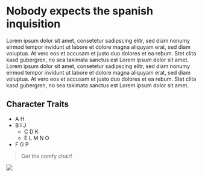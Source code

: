 # Nobody expects the spanish inquisition

Lorem ipsum dolor sit amet, consetetur sadipscing elitr, sed diam nonumy eirmod tempor invidunt ut labore et dolore magna aliquyam erat, sed diam voluptua. At vero eos et accusam et justo duo dolores et ea rebum. Stet clita kasd gubergren, no sea takimata sanctus est Lorem ipsum dolor sit amet. Lorem ipsum dolor sit amet, consetetur sadipscing elitr, sed diam nonumy eirmod tempor invidunt ut labore et dolore magna aliquyam erat, sed diam voluptua. At vero eos et accusam et justo duo dolores et ea rebum. Stet clita kasd gubergren, no sea takimata sanctus est Lorem ipsum dolor sit amet.

## Character Traits

* A H
* B I J
  * C D K
  * E L M N O
* F G P

> Get the comfy chair!

<img src="https://i.kym-cdn.com/entries/icons/facebook/000/008/567/DFHg6ZsVoAAo7Av.jpg">